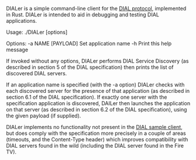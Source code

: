 DIALer is a simple command-line client for the [DIAL protocol](http://www.dial-multiscreen.org/ ), implemented in Rust. DIALer is intended to aid in debugging and testing DIAL applications.

Usage: ./DIALer [options]

Options:
    -a NAME [PAYLOAD]    Set application name
    -h                   Print this help message

If invoked without any options, DIALer performs DIAL Service Discovery (as described in section 5 of the DIAL specification) then prints the list of discovered DIAL servers.

If an application name is specified (with the -a option) DIALer checks with each discovered server for the presence of that application (as described in section 6.1 of the DIAL specification). If exactly one server with the specification application is discovered, DAILer then launches the application on that server (as described in section 6.2 of the DIAL specification), using the given payload (if supplied).

DIALer implements no functionality not present in the [DIAL sample client](http://www.dial-multiscreen.org/example-code ), but does comply with the specification more precisely in a couple of areas (timeouts, and the Content-Type header) which improves compatibility with DIAL servers found in the wild (including the DIAL server found in the Fire TV).
